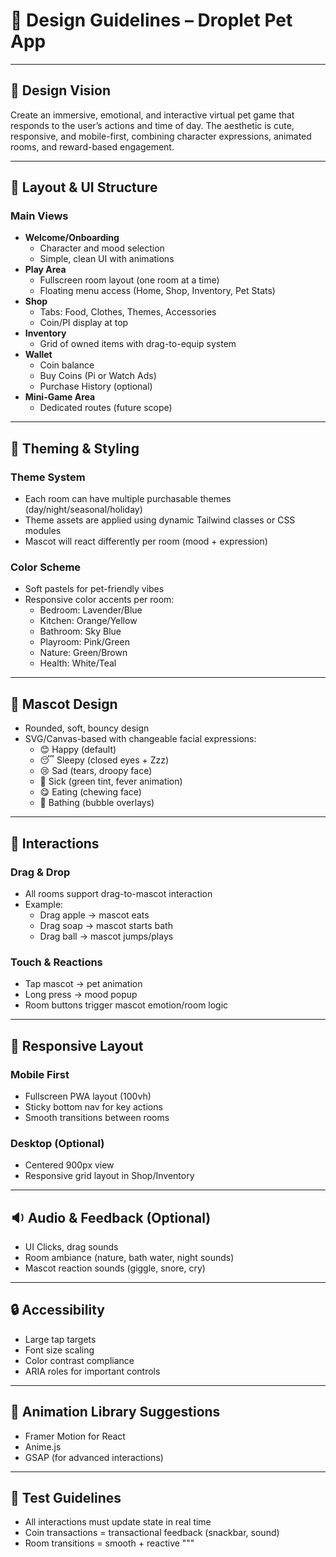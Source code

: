 # 🎨 Design Guidelines – Droplet Pet App

---

## 🎯 Design Vision

Create an immersive, emotional, and interactive virtual pet game that responds to the user’s actions and time of day. The aesthetic is cute, responsive, and mobile-first, combining character expressions, animated rooms, and reward-based engagement.

---

## 📱 Layout & UI Structure

### Main Views
- **Welcome/Onboarding**
  - Character and mood selection
  - Simple, clean UI with animations
- **Play Area**
  - Fullscreen room layout (one room at a time)
  - Floating menu access (Home, Shop, Inventory, Pet Stats)
- **Shop**
  - Tabs: Food, Clothes, Themes, Accessories
  - Coin/PI display at top
- **Inventory**
  - Grid of owned items with drag-to-equip system
- **Wallet**
  - Coin balance
  - Buy Coins (Pi or Watch Ads)
  - Purchase History (optional)
- **Mini-Game Area**
  - Dedicated routes (future scope)

---

## 🌈 Theming & Styling

### Theme System
- Each room can have multiple purchasable themes (day/night/seasonal/holiday)
- Theme assets are applied using dynamic Tailwind classes or CSS modules
- Mascot will react differently per room (mood + expression)

### Color Scheme
- Soft pastels for pet-friendly vibes
- Responsive color accents per room:
  - Bedroom: Lavender/Blue
  - Kitchen: Orange/Yellow
  - Bathroom: Sky Blue
  - Playroom: Pink/Green
  - Nature: Green/Brown
  - Health: White/Teal

---

## 🧸 Mascot Design

- Rounded, soft, bouncy design
- SVG/Canvas-based with changeable facial expressions:
  - 😊 Happy (default)
  - 😴 Sleepy (closed eyes + Zzz)
  - 😢 Sad (tears, droopy face)
  - 🤒 Sick (green tint, fever animation)
  - 😋 Eating (chewing face)
  - 🛁 Bathing (bubble overlays)

---

## 🧩 Interactions

### Drag & Drop
- All rooms support drag-to-mascot interaction
- Example:
  - Drag apple → mascot eats
  - Drag soap → mascot starts bath
  - Drag ball → mascot jumps/plays

### Touch & Reactions
- Tap mascot → pet animation
- Long press → mood popup
- Room buttons trigger mascot emotion/room logic

---

## 📏 Responsive Layout

### Mobile First
- Fullscreen PWA layout (100vh)
- Sticky bottom nav for key actions
- Smooth transitions between rooms

### Desktop (Optional)
- Centered 900px view
- Responsive grid layout in Shop/Inventory

---

## 🔉 Audio & Feedback (Optional)

- UI Clicks, drag sounds
- Room ambiance (nature, bath water, night sounds)
- Mascot reaction sounds (giggle, snore, cry)

---

## 🔒 Accessibility

- Large tap targets
- Font size scaling
- Color contrast compliance
- ARIA roles for important controls

---

## 🔁 Animation Library Suggestions
- Framer Motion for React
- Anime.js
- GSAP (for advanced interactions)

---

## 🧪 Test Guidelines
- All interactions must update state in real time
- Coin transactions = transactional feedback (snackbar, sound)
- Room transitions = smooth + reactive
"""


